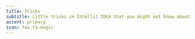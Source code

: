 ```yaml
---
title: Tricks
subtitle: Little tricks in IntelliJ IDEA that you might not know about.
accent: primary
icon: fas fa-magic
---
```


